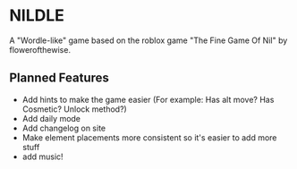 # NILDLE
A "Wordle-like" game based on the roblox game "The Fine Game Of Nil" by flowerofthewise.

## Planned Features
- Add hints to make the game easier (For example: Has alt move? Has Cosmetic? Unlock method?)
- Add daily mode
- Add changelog on site
- Make element placements more consistent so it's easier to add more stuff
- add music!

